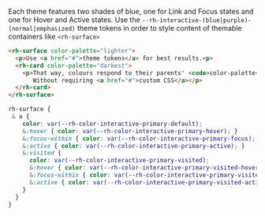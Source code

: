 Each theme features two shades of blue, one for Link and Focus states and one for Hover
and Active states. Use the `--rh-interactive-(blue|purple)-(normal|emphasized)` theme
tokens in order to style content of themable containers like `<rh-surface>`

```html
<rh-surface color-palette="lighter">
  <p>Use <a href="#">theme tokens</a> for best results.<p>
  <rh-card color-palette="darkest">
    <p>That way, colours respond to their parents' <code>color-palette</code>
       Without requiring <a href="#">custom CSS</a></p>
  </rh-card>
</rh-surface>
```

```css
rh-surface {
 & a {
    color: var(--rh-color-interactive-primary-default);
    &:hover { color: var(--rh-color-interactive-primary-hover); }
    &:focus-within { color: var(--rh-color-interactive-primary-focus); }
    &:active { color: var(--rh-color-interactive-primary-active); }
    &:visited {
      color: var(--rh-color-interactive-primary-visited);
      &:hover { color: var(--rh-color-interactive-primary-visited-hover); }
      &:focus-within { color: var(--rh-color-interactive-primary-visited-focus); }
      &:active { color: var(--rh-color-interactive-primary-visited-active); }
    }
  }
}
```


